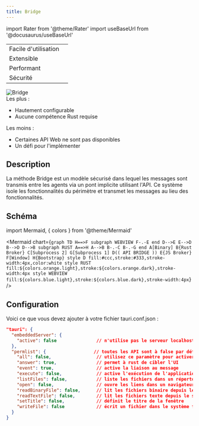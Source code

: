 ```yaml
---
title: Bridge
---
```


import Rater from '@theme/Rater' 
import useBaseUrl from '@docusaurus/useBaseUrl'

<div className="row">
  <div className="col col--4">
    <table>
      <tr>
        <td>Facile d'utilisation</td>
        <td><Rater value="3"/></td>
      </tr>
      <tr>
        <td>Extensible</td>
        <td><Rater value="5"/></td>
      </tr>
      <tr>
        <td>Performant</td>
        <td><Rater value="4"/></td>
      </tr>
      <tr>
        <td>Sécurité</td>
        <td><Rater value="4"/></td>
      </tr>
    </table>
  </div>
  <div className="col col--4 pattern-logo">
    <img src="{useBaseUrl('img/patterns/Bridge.png')}" alt="Bridge" />
  </div>
    <div className="col col--4">
    Les plus :
    <ul>
      <li>Hautement configurable</li>
      <li>Aucune compétence Rust requise</li>
    </ul>
    Les moins :
    <ul>
      <li>Certaines API Web ne sont pas disponibles</li>
      <li>Un défi pour l'implémenter</li>
    </ul>
  </div>
</div>

## Description

La méthode Bridge est un modèle sécurisé dans lequel les messages sont transmis entre les agents via un pont implicite utilisant l'API. Ce système isole les fonctionnalités du périmètre et transmet les messages au lieu des fonctionnalités.

## Schéma

import Mermaid, { colors } from '@theme/Mermaid'

<Mermaid chart={`graph TD H==>F subgraph WEBVIEW F-.-E end D-->E E-->D B-->D D-->B subgraph RUST A==>H A-->B B-.-C B-.-G end A[Binary] B{Rust Broker} C[Subprocess 2] G[Subprocess 1] D(( API BRIDGE )) E{JS Broker} F[Window] H{Bootstrap} style D fill:#ccc,stroke:#333,stroke-width:4px,color:white style RUST fill:${colors.orange.light},stroke:${colors.orange.dark},stroke-width:4px style WEBVIEW fill:${colors.blue.light},stroke:${colors.blue.dark},stroke-width:4px`} />

## Configuration

Voici ce que vous devez ajouter à votre fichier tauri.conf.json :
```json
"tauri": {
  "embeddedServer": {
    "active": false               // n'utilise pas le serveur localhost
  },
  "permlist": {                  // toutes les API sont à false par défaut
    "all": false,                 // utilisez ce paramètre pour activer toutes les API
    "answer": true,               // permet à rust de cibler l'UI
    "event": true,                // active la liaison au message
    "execute": false,             // active l'exécution de l'application
    "listFiles": false,           // liste les fichiers dans un répertoire
    "open": false,                // ouvre les liens dans un navigateur
    "readBinaryFile": false,      // lit les fichiers binaire depuis le système fichier local
    "readTextFile": false,        // lit les fichiers texte depuis le système fichier local
    "setTitle": false,            // définit le titre de la fenêtre
    "writeFile": false            // écrit un fichier dans le système fichier local
  }
}

```